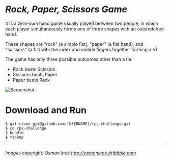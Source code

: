 # _Rock, Paper, Scissors Game_

It is a zero-sum hand game usually played between two people, in which each player simultaneously forms one of three shapes with an outstretched hand. 

These shapes are "rock" (a simple fist), "paper" (a flat hand), and "scissors" (a fist with the index and middle fingers together forming a V). 

The game has only three possible outcomes other than a tie:
- Rock beats Scissors
- Scissors beats Paper
- Paper beats Rock

![Screenshot](http://i.imgur.com/fvkCKnj.png?1)

# Download and Run

```
$ git clone git@github.com:[USERNAME]/rps-challenge.git
$ cd rps-challenge
$ bundle
$ rackup
```

----
###### Images copyright: Osman Ince http://osmanince.dribbble.com